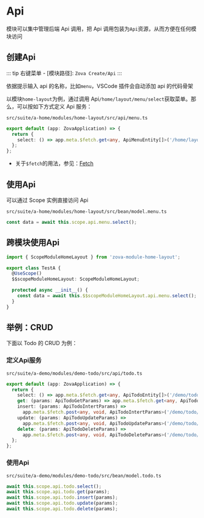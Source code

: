 # Api

模块可以集中管理后端 Api 调用，把 Api 调用包装为`Api`资源，从而方便在任何模块访问

## 创建Api

::: tip
右键菜单 - [模块路径]: `Zova Create/Api`
:::

依据提示输入 api 的名称，比如`menu`，VSCode 插件会自动添加 api 的代码骨架

以模块`home-layout`为例，通过调用 Api`/home/layout/menu/select`获取菜单。那么，可以按如下方式定义 Api 服务：

`src/suite/a-home/modules/home-layout/src/api/menu.ts`

```typescript
export default (app: ZovaApplication) => {
  return {
    select: () => app.meta.$fetch.get<any, ApiMenuEntity[]>('/home/layout/menu/select'),
  };
};
```

- 关于`$fetch`的用法，参见：[Fetch](../../techniques/fetch/introduction.md)

## 使用Api

可以通过 Scope 实例直接访问 Api

`src/suite/a-home/modules/home-layout/src/bean/model.menu.ts`

```typescript
const data = await this.scope.api.menu.select();
```

## 跨模块使用Api

```typescript
import { ScopeModuleHomeLayout } from 'zova-module-home-layout';

export class TestA {
  @UseScope()
  $$scopeModuleHomeLayout: ScopeModuleHomeLayout;

  protected async __init__() {
    const data = await this.$$scopeModuleHomeLayout.api.menu.select();
  }
}
```

## 举例：CRUD

下面以 Todo 的 CRUD 为例：

### 定义Api服务

`src/suite/a-demo/modules/demo-todo/src/api/todo.ts`

```typescript
export default (app: ZovaApplication) => {
  return {
    select: () => app.meta.$fetch.get<any, ApiTodoEntity[]>('/demo/todo/select'),
    get: (params: ApiTodoGetParams) => app.meta.$fetch.get<any, ApiTodoEntity>('/demo/todo/get', { params }),
    insert: (params: ApiTodoIntertParams) =>
      app.meta.$fetch.post<any, void, ApiTodoIntertParams>('/demo/todo/insert', params),
    update: (params: ApiTodoUpdateParams) =>
      app.meta.$fetch.post<any, void, ApiTodoUpdateParams>('/demo/todo/update', params),
    delete: (params: ApiTodoDeleteParams) =>
      app.meta.$fetch.post<any, void, ApiTodoDeleteParams>('/demo/todo/delete', params),
  };
};
```

### 使用Api

`src/suite/a-demo/modules/demo-todo/src/bean/model.todo.ts`

```typescript
await this.scope.api.todo.select();
await this.scope.api.todo.get(params);
await this.scope.api.todo.insert(params);
await this.scope.api.todo.update(params);
await this.scope.api.todo.delete(params);
```
